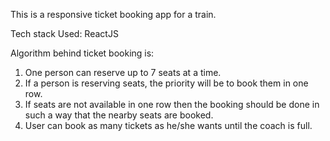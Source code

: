 This is a responsive ticket booking app for a train.

Tech stack Used: ReactJS

Algorithm behind ticket booking is:
1. One person can reserve up to 7 seats at a time.
2. If a person is reserving seats, the priority will be to book them in one row.
3. If seats are not available in one row then the booking should be done in such a way that the nearby
seats are booked.
4. User can book as many tickets as he/she wants until the coach is full.